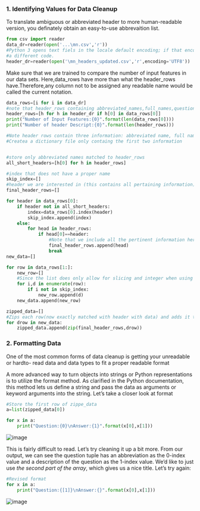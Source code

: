 ### 1. Identifying Values for Data Cleanup

To translate ambiguous or abbreviated header to more human-readable version, you definately obtain an easy-to-use abbrevaition list. 

```python
from csv import reader
data_dr=reader(open('...\mn.csv','r'))
#Python 3 opens text fiels in the locale default encoding; if that encoding cannot handle the unicoe values you are trying to write,pick
#a different code. 
header_dr=reader(open('\mn_headers_updated.csv','r',encoding='UTF8'))
```

Make sure that we are trained to compare the number of input features in our data sets. 
Here,data_rows have more than what the header_rows have.Therefore,any column not to be assigned any readable name would be called the current notation.

```python
data_rows=[i for i in data_dr]
#note that header_rows containing abbreviated_names,full_names,question
header_rows=[h for h in header_dr if h[0] in data_rows[0]]
print("Number of Input Features:{0}".format(len(data_rows[0])))
print("Number of header Descript:{0}".format(len(header_rows)))

#Note header rows contain three information: abbreviated name, full name, question
#Createa a dictionary file only containg the first two information


#store only abbreviated names matched to header_rows 
all_short_headers=[h[0] for h in header_rows]

#index that does not have a proper name 
skip_index=[]
#header we are interested in (this contains all pertaining information)
final_header_rows=[]

for header in data_rows[0]:
    if header not in all_short_headers:
        index=data_rows[0].index(header)
        skip_index.append(index)
    else:
        for head in header_rows:
            if head[0]==header:
                #Note that we include all the pertinent information here(ie abbreviated_names,full_names,question)
                final_header_rows.append(head)
                break
new_data=[]

for row in data_rows[1:]:
    new_row=[]
    #Since the list does only allow for slicing and integer when using .remove(), we should undergo semmingly burdensome work. 
    for i,d in enumerate(row):
        if i not in skip_index:
            new_row.append(d)
    new_data.append(new_row)

zipped_data=[]
#Zips each row(now exactly matched with header with data) and adds it to a new array,zipped_data
for drow in new_data:
    zipped_data.append(zip(final_header_rows,drow))   
```
### 2. Formatting Data

One of the most common forms of data cleanup is getting your unreadable or hardto-
read data and data types to fit a proper readable format

A more advanced way to turn objects into strings or Python representations is to utilize
the format method. As clarified in the Python documentation, this method lets
us define a string and pass the data as arguments or keyword arguments into the
string. Let’s take a closer look at format

```python
#Store the first row of zippe_data
a=list(zipped_data[0])

for x in a:
    print("Question:{0}\nAnswer:{1}".format(x[0],x[1]))
```
![image](https://user-images.githubusercontent.com/53164959/70108966-eec04800-168d-11ea-8b49-7c7bab073424.png)

This is fairly difficult to read. Let’s try cleaning it up a bit more. From our output, we
can see the question tuple has an abbreviation as the 0-index value and a description
of the question as the 1-index value. We’d like to just use *_the second part of the array_*,
which gives us a nice title. Let’s try again:

```python
#Revised format
for x in a:
    print("Question:{[1]}\nAnswer:{}".format(x[0],x[1]))
```
![image](https://user-images.githubusercontent.com/53164959/70109034-11526100-168e-11ea-9f10-c010609cec09.png)
